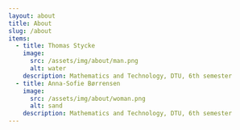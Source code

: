 ```yaml
---
layout: about
title: About
slug: /about
items:
  - title: Thomas Stycke
    image:
      src: /assets/img/about/man.png
      alt: water
    description: Mathematics and Technology, DTU, 6th semester 
  - title: Anna-Sofie Børrensen
    image:
      src: /assets/img/about/woman.png
      alt: sand
    description: Mathematics and Technology, DTU, 6th semester 
---
```


<style>
    .about-title {
        font-size: 26px; /* Adjust the font size of the title */
        font-weight: bold; /* Optionally adjust font weight */
    }
    
    .about-item {
        margin-bottom: 20px; /* Adjust the space between items */
    }
    
    .about-item img {
        max-width: 150px; /* Adjust the maximum width of the images */
        height: auto; /* Maintain aspect ratio */
    }
</style>

<br />
<br />